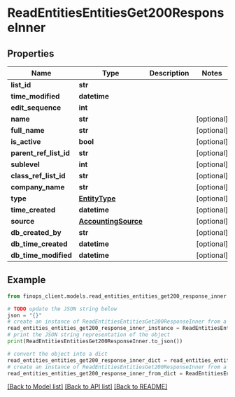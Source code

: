 # ReadEntitiesEntitiesGet200ResponseInner


## Properties

Name | Type | Description | Notes
------------ | ------------- | ------------- | -------------
**list_id** | **str** |  | 
**time_modified** | **datetime** |  | 
**edit_sequence** | **int** |  | 
**name** | **str** |  | [optional] 
**full_name** | **str** |  | [optional] 
**is_active** | **bool** |  | [optional] 
**parent_ref_list_id** | **str** |  | [optional] 
**sublevel** | **int** |  | [optional] 
**class_ref_list_id** | **str** |  | [optional] 
**company_name** | **str** |  | [optional] 
**type** | [**EntityType**](EntityType.md) |  | [optional] 
**time_created** | **datetime** |  | [optional] 
**source** | [**AccountingSource**](AccountingSource.md) |  | [optional] 
**db_created_by** | **str** |  | [optional] 
**db_time_created** | **datetime** |  | [optional] 
**db_time_modified** | **datetime** |  | [optional] 

## Example

```python
from finops_client.models.read_entities_entities_get200_response_inner import ReadEntitiesEntitiesGet200ResponseInner

# TODO update the JSON string below
json = "{}"
# create an instance of ReadEntitiesEntitiesGet200ResponseInner from a JSON string
read_entities_entities_get200_response_inner_instance = ReadEntitiesEntitiesGet200ResponseInner.from_json(json)
# print the JSON string representation of the object
print(ReadEntitiesEntitiesGet200ResponseInner.to_json())

# convert the object into a dict
read_entities_entities_get200_response_inner_dict = read_entities_entities_get200_response_inner_instance.to_dict()
# create an instance of ReadEntitiesEntitiesGet200ResponseInner from a dict
read_entities_entities_get200_response_inner_from_dict = ReadEntitiesEntitiesGet200ResponseInner.from_dict(read_entities_entities_get200_response_inner_dict)
```
[[Back to Model list]](../README.md#documentation-for-models) [[Back to API list]](../README.md#documentation-for-api-endpoints) [[Back to README]](../README.md)


